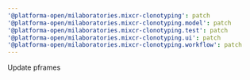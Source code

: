 ```yaml
---
'@platforma-open/milaboratories.mixcr-clonotyping': patch
'@platforma-open/milaboratories.mixcr-clonotyping.model': patch
'@platforma-open/milaboratories.mixcr-clonotyping.test': patch
'@platforma-open/milaboratories.mixcr-clonotyping.ui': patch
'@platforma-open/milaboratories.mixcr-clonotyping.workflow': patch
---
```


Update pframes
